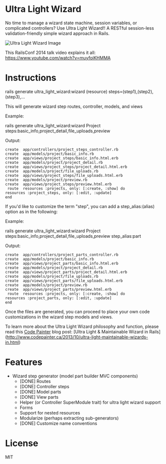 Ultra Light Wizard
==================

No time to manage a wizard state machine, session variables, or complicated controllers? Use Ultra Light Wizard!! A RESTful session-less validation-friendly simple wizard approach in Rails.

![Ultra Light Wizard Image](https://cdn.rawgit.com/AndyObtiva/ultra_light_wizard/master/ultra_light_wizard.jpg)

This RailsConf 2014 talk video explains it all:
https://www.youtube.com/watch?v=muyfoiKHMMA

Instructions
============

rails generate ultra_light_wizard:wizard (resource) steps=(step1),(step2),(step3),...

This will generate wizard step routes, controller, models, and views

Example:

rails generate ultra_light_wizard:wizard Project steps:basic_info,project_detail,file_uploads,preview

Output:

```
create  app/controllers/project_steps_controller.rb
create  app/models/project/basic_info.rb
create  app/views/project_steps/basic_info.html.erb
create  app/models/project/project_detail.rb
create  app/views/project_steps/project_detail.html.erb
create  app/models/project/file_uploads.rb
create  app/views/project_steps/file_uploads.html.erb
create  app/models/project/preview.rb
create  app/views/project_steps/preview.html.erb
 route  resources :projects, only: [:create, :show] do
resources :project_steps, only: [:edit, :update]
end
```

If you'd like to customize the term "step", you can add a step_alias:(alias) option as in the following:

Example:

rails generate ultra_light_wizard:wizard Project steps:basic_info,project_detail,file_uploads,preview step_alias:part

Output:

```
create  app/controllers/project_parts_controller.rb
create  app/models/project/basic_info.rb
create  app/views/project_parts/basic_info.html.erb
create  app/models/project/project_detail.rb
create  app/views/project_parts/project_detail.html.erb
create  app/models/project/file_uploads.rb
create  app/views/project_parts/file_uploads.html.erb
create  app/models/project/preview.rb
create  app/views/project_parts/preview.html.erb
 route  resources :projects, only: [:create, :show] do
resources :project_parts, only: [:edit, :update]
end
```

Once the files are generated, you can proceed to place your own code customizations in the wizard step models and views.

To learn more about the Ultra Light Wizard philosophy and function, please read this [Code Painter](http://www.codepainter.ca) blog post: [Ultra Light & Maintainable Wizard in Rails] (http://www.codepainter.ca/2013/10/ultra-light-maintainable-wizards-in.html)

Features
========

- Wizard step generator (model part builder MVC components)
  + [DONE] Routes
  + [DONE] Controller steps
  + [DONE] Model parts
  + [DONE] View parts
  - Helper (or Controller SuperModule trait) for ultra light wizard support
  - Forms
  - Support for nested resources
  - Modularize (perhaps extracting sub-generators)
  - [DONE] Customize name conventions

License
=======

MIT
